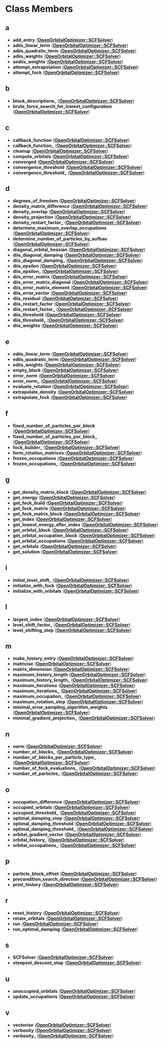 
# Class Members



## a

* **add\_entry** ([**OpenOrbitalOptimizer::SCFSolver**](classOpenOrbitalOptimizer_1_1SCFSolver.md))
* **adiis\_linear\_term** ([**OpenOrbitalOptimizer::SCFSolver**](classOpenOrbitalOptimizer_1_1SCFSolver.md))
* **adiis\_quadratic\_term** ([**OpenOrbitalOptimizer::SCFSolver**](classOpenOrbitalOptimizer_1_1SCFSolver.md))
* **adiis\_weights** ([**OpenOrbitalOptimizer::SCFSolver**](classOpenOrbitalOptimizer_1_1SCFSolver.md))
* **aediis\_weights** ([**OpenOrbitalOptimizer::SCFSolver**](classOpenOrbitalOptimizer_1_1SCFSolver.md))
* **attempt\_extrapolation** ([**OpenOrbitalOptimizer::SCFSolver**](classOpenOrbitalOptimizer_1_1SCFSolver.md))
* **attempt\_fock** ([**OpenOrbitalOptimizer::SCFSolver**](classOpenOrbitalOptimizer_1_1SCFSolver.md))


## b

* **block\_descriptions\_** ([**OpenOrbitalOptimizer::SCFSolver**](classOpenOrbitalOptimizer_1_1SCFSolver.md))
* **brute\_force\_search\_for\_lowest\_configuration** ([**OpenOrbitalOptimizer::SCFSolver**](classOpenOrbitalOptimizer_1_1SCFSolver.md))


## c

* **callback\_function** ([**OpenOrbitalOptimizer::SCFSolver**](classOpenOrbitalOptimizer_1_1SCFSolver.md))
* **callback\_function\_** ([**OpenOrbitalOptimizer::SCFSolver**](classOpenOrbitalOptimizer_1_1SCFSolver.md))
* **cleanup** ([**OpenOrbitalOptimizer::SCFSolver**](classOpenOrbitalOptimizer_1_1SCFSolver.md))
* **compute\_orbitals** ([**OpenOrbitalOptimizer::SCFSolver**](classOpenOrbitalOptimizer_1_1SCFSolver.md))
* **converged** ([**OpenOrbitalOptimizer::SCFSolver**](classOpenOrbitalOptimizer_1_1SCFSolver.md))
* **convergence\_threshold** ([**OpenOrbitalOptimizer::SCFSolver**](classOpenOrbitalOptimizer_1_1SCFSolver.md))
* **convergence\_threshold\_** ([**OpenOrbitalOptimizer::SCFSolver**](classOpenOrbitalOptimizer_1_1SCFSolver.md))


## d

* **degrees\_of\_freedom** ([**OpenOrbitalOptimizer::SCFSolver**](classOpenOrbitalOptimizer_1_1SCFSolver.md))
* **density\_matrix\_difference** ([**OpenOrbitalOptimizer::SCFSolver**](classOpenOrbitalOptimizer_1_1SCFSolver.md))
* **density\_overlap** ([**OpenOrbitalOptimizer::SCFSolver**](classOpenOrbitalOptimizer_1_1SCFSolver.md))
* **density\_projection** ([**OpenOrbitalOptimizer::SCFSolver**](classOpenOrbitalOptimizer_1_1SCFSolver.md))
* **density\_restart\_factor\_** ([**OpenOrbitalOptimizer::SCFSolver**](classOpenOrbitalOptimizer_1_1SCFSolver.md))
* **determine\_maximum\_overlap\_occupations** ([**OpenOrbitalOptimizer::SCFSolver**](classOpenOrbitalOptimizer_1_1SCFSolver.md))
* **determine\_number\_of\_particles\_by\_aufbau** ([**OpenOrbitalOptimizer::SCFSolver**](classOpenOrbitalOptimizer_1_1SCFSolver.md))
* **diagonal\_orbital\_hessian** ([**OpenOrbitalOptimizer::SCFSolver**](classOpenOrbitalOptimizer_1_1SCFSolver.md))
* **diis\_diagonal\_damping** ([**OpenOrbitalOptimizer::SCFSolver**](classOpenOrbitalOptimizer_1_1SCFSolver.md))
* **diis\_diagonal\_damping\_** ([**OpenOrbitalOptimizer::SCFSolver**](classOpenOrbitalOptimizer_1_1SCFSolver.md))
* **diis\_epsilon** ([**OpenOrbitalOptimizer::SCFSolver**](classOpenOrbitalOptimizer_1_1SCFSolver.md))
* **diis\_epsilon\_** ([**OpenOrbitalOptimizer::SCFSolver**](classOpenOrbitalOptimizer_1_1SCFSolver.md))
* **diis\_error\_matrix** ([**OpenOrbitalOptimizer::SCFSolver**](classOpenOrbitalOptimizer_1_1SCFSolver.md))
* **diis\_error\_matrix\_diagonal** ([**OpenOrbitalOptimizer::SCFSolver**](classOpenOrbitalOptimizer_1_1SCFSolver.md))
* **diis\_error\_matrix\_element** ([**OpenOrbitalOptimizer::SCFSolver**](classOpenOrbitalOptimizer_1_1SCFSolver.md))
* **diis\_error\_vector** ([**OpenOrbitalOptimizer::SCFSolver**](classOpenOrbitalOptimizer_1_1SCFSolver.md))
* **diis\_residual** ([**OpenOrbitalOptimizer::SCFSolver**](classOpenOrbitalOptimizer_1_1SCFSolver.md))
* **diis\_restart\_factor** ([**OpenOrbitalOptimizer::SCFSolver**](classOpenOrbitalOptimizer_1_1SCFSolver.md))
* **diis\_restart\_factor\_** ([**OpenOrbitalOptimizer::SCFSolver**](classOpenOrbitalOptimizer_1_1SCFSolver.md))
* **diis\_threshold** ([**OpenOrbitalOptimizer::SCFSolver**](classOpenOrbitalOptimizer_1_1SCFSolver.md))
* **diis\_threshold\_** ([**OpenOrbitalOptimizer::SCFSolver**](classOpenOrbitalOptimizer_1_1SCFSolver.md))
* **diis\_weights** ([**OpenOrbitalOptimizer::SCFSolver**](classOpenOrbitalOptimizer_1_1SCFSolver.md))


## e

* **ediis\_linear\_term** ([**OpenOrbitalOptimizer::SCFSolver**](classOpenOrbitalOptimizer_1_1SCFSolver.md))
* **ediis\_quadratic\_term** ([**OpenOrbitalOptimizer::SCFSolver**](classOpenOrbitalOptimizer_1_1SCFSolver.md))
* **ediis\_weights** ([**OpenOrbitalOptimizer::SCFSolver**](classOpenOrbitalOptimizer_1_1SCFSolver.md))
* **empty\_block** ([**OpenOrbitalOptimizer::SCFSolver**](classOpenOrbitalOptimizer_1_1SCFSolver.md))
* **error\_norm** ([**OpenOrbitalOptimizer::SCFSolver**](classOpenOrbitalOptimizer_1_1SCFSolver.md))
* **error\_norm\_** ([**OpenOrbitalOptimizer::SCFSolver**](classOpenOrbitalOptimizer_1_1SCFSolver.md))
* **evaluate\_rotation** ([**OpenOrbitalOptimizer::SCFSolver**](classOpenOrbitalOptimizer_1_1SCFSolver.md))
* **extrapolate\_density** ([**OpenOrbitalOptimizer::SCFSolver**](classOpenOrbitalOptimizer_1_1SCFSolver.md))
* **extrapolate\_fock** ([**OpenOrbitalOptimizer::SCFSolver**](classOpenOrbitalOptimizer_1_1SCFSolver.md))


## f

* **fixed\_number\_of\_particles\_per\_block** ([**OpenOrbitalOptimizer::SCFSolver**](classOpenOrbitalOptimizer_1_1SCFSolver.md))
* **fixed\_number\_of\_particles\_per\_block\_** ([**OpenOrbitalOptimizer::SCFSolver**](classOpenOrbitalOptimizer_1_1SCFSolver.md))
* **fock\_builder\_** ([**OpenOrbitalOptimizer::SCFSolver**](classOpenOrbitalOptimizer_1_1SCFSolver.md))
* **form\_rotation\_matrices** ([**OpenOrbitalOptimizer::SCFSolver**](classOpenOrbitalOptimizer_1_1SCFSolver.md))
* **frozen\_occupations** ([**OpenOrbitalOptimizer::SCFSolver**](classOpenOrbitalOptimizer_1_1SCFSolver.md))
* **frozen\_occupations\_** ([**OpenOrbitalOptimizer::SCFSolver**](classOpenOrbitalOptimizer_1_1SCFSolver.md))


## g

* **get\_density\_matrix\_block** ([**OpenOrbitalOptimizer::SCFSolver**](classOpenOrbitalOptimizer_1_1SCFSolver.md))
* **get\_energy** ([**OpenOrbitalOptimizer::SCFSolver**](classOpenOrbitalOptimizer_1_1SCFSolver.md))
* **get\_fock\_build** ([**OpenOrbitalOptimizer::SCFSolver**](classOpenOrbitalOptimizer_1_1SCFSolver.md))
* **get\_fock\_matrix** ([**OpenOrbitalOptimizer::SCFSolver**](classOpenOrbitalOptimizer_1_1SCFSolver.md))
* **get\_fock\_matrix\_block** ([**OpenOrbitalOptimizer::SCFSolver**](classOpenOrbitalOptimizer_1_1SCFSolver.md))
* **get\_index** ([**OpenOrbitalOptimizer::SCFSolver**](classOpenOrbitalOptimizer_1_1SCFSolver.md))
* **get\_lowest\_energy\_after\_index** ([**OpenOrbitalOptimizer::SCFSolver**](classOpenOrbitalOptimizer_1_1SCFSolver.md))
* **get\_orbital\_block** ([**OpenOrbitalOptimizer::SCFSolver**](classOpenOrbitalOptimizer_1_1SCFSolver.md))
* **get\_orbital\_occupation\_block** ([**OpenOrbitalOptimizer::SCFSolver**](classOpenOrbitalOptimizer_1_1SCFSolver.md))
* **get\_orbital\_occupations** ([**OpenOrbitalOptimizer::SCFSolver**](classOpenOrbitalOptimizer_1_1SCFSolver.md))
* **get\_orbitals** ([**OpenOrbitalOptimizer::SCFSolver**](classOpenOrbitalOptimizer_1_1SCFSolver.md))
* **get\_solution** ([**OpenOrbitalOptimizer::SCFSolver**](classOpenOrbitalOptimizer_1_1SCFSolver.md))


## i

* **initial\_level\_shift\_** ([**OpenOrbitalOptimizer::SCFSolver**](classOpenOrbitalOptimizer_1_1SCFSolver.md))
* **initialize\_with\_fock** ([**OpenOrbitalOptimizer::SCFSolver**](classOpenOrbitalOptimizer_1_1SCFSolver.md))
* **initialize\_with\_orbitals** ([**OpenOrbitalOptimizer::SCFSolver**](classOpenOrbitalOptimizer_1_1SCFSolver.md))


## l

* **largest\_index** ([**OpenOrbitalOptimizer::SCFSolver**](classOpenOrbitalOptimizer_1_1SCFSolver.md))
* **level\_shift\_factor\_** ([**OpenOrbitalOptimizer::SCFSolver**](classOpenOrbitalOptimizer_1_1SCFSolver.md))
* **level\_shifting\_step** ([**OpenOrbitalOptimizer::SCFSolver**](classOpenOrbitalOptimizer_1_1SCFSolver.md))


## m

* **make\_history\_entry** ([**OpenOrbitalOptimizer::SCFSolver**](classOpenOrbitalOptimizer_1_1SCFSolver.md))
* **matricise** ([**OpenOrbitalOptimizer::SCFSolver**](classOpenOrbitalOptimizer_1_1SCFSolver.md))
* **matrix\_dimension** ([**OpenOrbitalOptimizer::SCFSolver**](classOpenOrbitalOptimizer_1_1SCFSolver.md))
* **maximum\_history\_length** ([**OpenOrbitalOptimizer::SCFSolver**](classOpenOrbitalOptimizer_1_1SCFSolver.md))
* **maximum\_history\_length\_** ([**OpenOrbitalOptimizer::SCFSolver**](classOpenOrbitalOptimizer_1_1SCFSolver.md))
* **maximum\_iterations** ([**OpenOrbitalOptimizer::SCFSolver**](classOpenOrbitalOptimizer_1_1SCFSolver.md))
* **maximum\_iterations\_** ([**OpenOrbitalOptimizer::SCFSolver**](classOpenOrbitalOptimizer_1_1SCFSolver.md))
* **maximum\_occupation\_** ([**OpenOrbitalOptimizer::SCFSolver**](classOpenOrbitalOptimizer_1_1SCFSolver.md))
* **maximum\_rotation\_step** ([**OpenOrbitalOptimizer::SCFSolver**](classOpenOrbitalOptimizer_1_1SCFSolver.md))
* **minimal\_error\_sampling\_algorithm\_weights** ([**OpenOrbitalOptimizer::SCFSolver**](classOpenOrbitalOptimizer_1_1SCFSolver.md))
* **minimal\_gradient\_projection\_** ([**OpenOrbitalOptimizer::SCFSolver**](classOpenOrbitalOptimizer_1_1SCFSolver.md))


## n

* **norm** ([**OpenOrbitalOptimizer::SCFSolver**](classOpenOrbitalOptimizer_1_1SCFSolver.md))
* **number\_of\_blocks\_** ([**OpenOrbitalOptimizer::SCFSolver**](classOpenOrbitalOptimizer_1_1SCFSolver.md))
* **number\_of\_blocks\_per\_particle\_type\_** ([**OpenOrbitalOptimizer::SCFSolver**](classOpenOrbitalOptimizer_1_1SCFSolver.md))
* **number\_of\_fock\_evaluations\_** ([**OpenOrbitalOptimizer::SCFSolver**](classOpenOrbitalOptimizer_1_1SCFSolver.md))
* **number\_of\_particles\_** ([**OpenOrbitalOptimizer::SCFSolver**](classOpenOrbitalOptimizer_1_1SCFSolver.md))


## o

* **occupation\_difference** ([**OpenOrbitalOptimizer::SCFSolver**](classOpenOrbitalOptimizer_1_1SCFSolver.md))
* **occupied\_orbitals** ([**OpenOrbitalOptimizer::SCFSolver**](classOpenOrbitalOptimizer_1_1SCFSolver.md))
* **occupied\_threshold\_** ([**OpenOrbitalOptimizer::SCFSolver**](classOpenOrbitalOptimizer_1_1SCFSolver.md))
* **optimal\_damping\_step** ([**OpenOrbitalOptimizer::SCFSolver**](classOpenOrbitalOptimizer_1_1SCFSolver.md))
* **optimal\_damping\_threshold** ([**OpenOrbitalOptimizer::SCFSolver**](classOpenOrbitalOptimizer_1_1SCFSolver.md))
* **optimal\_damping\_threshold\_** ([**OpenOrbitalOptimizer::SCFSolver**](classOpenOrbitalOptimizer_1_1SCFSolver.md))
* **orbital\_gradient\_vector** ([**OpenOrbitalOptimizer::SCFSolver**](classOpenOrbitalOptimizer_1_1SCFSolver.md))
* **orbital\_history\_** ([**OpenOrbitalOptimizer::SCFSolver**](classOpenOrbitalOptimizer_1_1SCFSolver.md))
* **orbital\_occupations\_** ([**OpenOrbitalOptimizer::SCFSolver**](classOpenOrbitalOptimizer_1_1SCFSolver.md))


## p

* **particle\_block\_offset** ([**OpenOrbitalOptimizer::SCFSolver**](classOpenOrbitalOptimizer_1_1SCFSolver.md))
* **precondition\_search\_direction** ([**OpenOrbitalOptimizer::SCFSolver**](classOpenOrbitalOptimizer_1_1SCFSolver.md))
* **print\_history** ([**OpenOrbitalOptimizer::SCFSolver**](classOpenOrbitalOptimizer_1_1SCFSolver.md))


## r

* **reset\_history** ([**OpenOrbitalOptimizer::SCFSolver**](classOpenOrbitalOptimizer_1_1SCFSolver.md))
* **rotate\_orbitals** ([**OpenOrbitalOptimizer::SCFSolver**](classOpenOrbitalOptimizer_1_1SCFSolver.md))
* **run** ([**OpenOrbitalOptimizer::SCFSolver**](classOpenOrbitalOptimizer_1_1SCFSolver.md))
* **run\_optimal\_damping** ([**OpenOrbitalOptimizer::SCFSolver**](classOpenOrbitalOptimizer_1_1SCFSolver.md))


## s

* **SCFSolver** ([**OpenOrbitalOptimizer::SCFSolver**](classOpenOrbitalOptimizer_1_1SCFSolver.md))
* **steepest\_descent\_step** ([**OpenOrbitalOptimizer::SCFSolver**](classOpenOrbitalOptimizer_1_1SCFSolver.md))


## u

* **unoccupied\_orbitals** ([**OpenOrbitalOptimizer::SCFSolver**](classOpenOrbitalOptimizer_1_1SCFSolver.md))
* **update\_occupations** ([**OpenOrbitalOptimizer::SCFSolver**](classOpenOrbitalOptimizer_1_1SCFSolver.md))


## v

* **vectorise** ([**OpenOrbitalOptimizer::SCFSolver**](classOpenOrbitalOptimizer_1_1SCFSolver.md))
* **verbosity** ([**OpenOrbitalOptimizer::SCFSolver**](classOpenOrbitalOptimizer_1_1SCFSolver.md))
* **verbosity\_** ([**OpenOrbitalOptimizer::SCFSolver**](classOpenOrbitalOptimizer_1_1SCFSolver.md))




